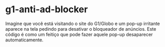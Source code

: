 # g1-anti-ad-blocker
Imagine que você está visitando o site do G1/Globo e um pop-up irritante aparece na tela pedindo para desativar o bloqueador de anúncios. Este código é como um feitiço que pode fazer aquele pop-up desaparecer automaticamente.
